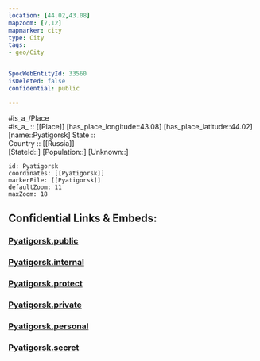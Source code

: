 ```yaml
---
location: [44.02,43.08] 
mapzoom: [7,12] 
mapmarker: city 
type: City
tags:
- geo/City


SpocWebEntityId: 33560
isDeleted: false
confidential: public

---
```

#is_a_/Place  
#is_a_ :: [[Place]] 
[has_place_longitude::43.08] 
[has_place_latitude::44.02] 
[name::Pyatigorsk] 
State ::  
Country :: [[Russia]]  
[StateId::] 
[Population::] 
[Unknown::] 


```leaflet
id: Pyatigorsk
coordinates: [[Pyatigorsk]] 
markerFile: [[Pyatigorsk]] 
defaultZoom: 11 
maxZoom: 18
```


## Confidential Links & Embeds: 

### [Pyatigorsk.public](/_public/\Earth\Continent\Europe\Europe~East\Russia\Russia~NorthCaucasus\Stavropol_Krai\CityPyatigorsk.public.md) 

### [Pyatigorsk.internal](/_internal/\Earth\Continent\Europe\Europe~East\Russia\Russia~NorthCaucasus\Stavropol_Krai\CityPyatigorsk.internal.md) 

### [Pyatigorsk.protect](/_protect/\Earth\Continent\Europe\Europe~East\Russia\Russia~NorthCaucasus\Stavropol_Krai\CityPyatigorsk.protect.md) 

### [Pyatigorsk.private](/_private/\Earth\Continent\Europe\Europe~East\Russia\Russia~NorthCaucasus\Stavropol_Krai\CityPyatigorsk.private.md) 

### [Pyatigorsk.personal](/_personal/\Earth\Continent\Europe\Europe~East\Russia\Russia~NorthCaucasus\Stavropol_Krai\CityPyatigorsk.personal.md) 

### [Pyatigorsk.secret](/_secret/\Earth\Continent\Europe\Europe~East\Russia\Russia~NorthCaucasus\Stavropol_Krai\CityPyatigorsk.secret.md)

